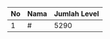 | No | Nama            | Jumlah Level |
|----|-----------------|--------------|
| 1  | #    |    5290        |
